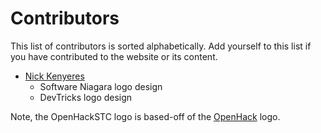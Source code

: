 # Contributors 

This list of contributors is sorted alphabetically. Add yourself to this list if you have contributed to the website or its content.

* [Nick Kenyeres](https://twitter.com/knicklabs)
  * Software Niagara logo design
  * DevTricks logo design
  
Note, the OpenHackSTC logo is based-off of the [OpenHack](http://openhack.github.io) logo.
